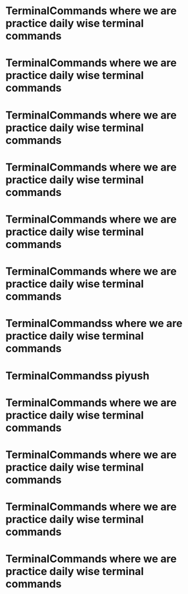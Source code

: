 # TerminalCommands where we are practice daily wise terminal commands
# TerminalCommands where we are practice daily wise terminal commands
# TerminalCommands where we are practice daily wise terminal commands
# TerminalCommands where we are practice daily wise terminal commands
# TerminalCommands where we are practice daily wise terminal commands
# TerminalCommands where we are practice daily wise terminal commands
# TerminalCommandss where we are practice daily wise terminal commands
# TerminalCommandss piyush
# TerminalCommands where we are practice daily wise terminal commands
# TerminalCommands where we are practice daily wise terminal commands
# TerminalCommands where we are practice daily wise terminal commands
# TerminalCommands where we are practice daily wise terminal commands

